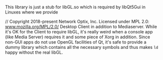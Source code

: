 This library is just a stub for libGL.so which is required by libQt5Gui in Linuxes where we provide

// Copyright 2018-present Network Optix, Inc. Licensed under MPL 2.0: www.mozilla.org/MPL/2.0/
Desktop Client in addition to Mediaserver. While it's OK for the Client to require libGL, it's
really weird when a console app (like Media Server) requires it and some piece of Xorg in addition.
Since non-GUI apps do not use OpenGL facilities of Qt, it's safe to provide a dummy library which
contains all the necessary symbols and thus makes `ld` happy without the real libGL.
